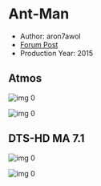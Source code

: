 # Ant-Man

* Author: aron7awol
* [Forum Post](https://www.avsforum.com/threads/bass-eq-for-filtered-movies.2995212/post-56759266)
* Production Year: 2015

## Atmos

![img 0](https://i.imgur.com/ubnxegz.jpg)

![img 0](https://i.imgur.com/kJOycKB.png)

## DTS-HD MA 7.1

![img 0](https://i.imgur.com/ECCenQE.jpg)

![img 0](https://i.imgur.com/17Cl8lh.jpg)

